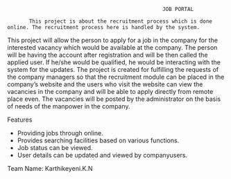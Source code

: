                                                       JOB PORTAL

           This project is about the recruitment process which is done online. The recruitment process here is handled by the system. 
 This project will allow the person to apply for a job in the company for the interested vacancy which would be available at the company.
 The person will be having the account after registration and will be then called the applied user. If he/she would be qualified,
 he would be interacting with the system for the updates. The project is created for fulfilling the requests of the company managers 
 so that the recruitment module can be placed in the company’s website and the users who visit the website can view the vacancies in 
 the company and will be able to apply directly from remote place even. The vacancies will be posted by the administrator on the basis
 of needs of the manpower in the company. 


Features 

* Providing jobs through online.
* Provides searching facilities based on various functions.
* Job status can be viewed.
* User details can be updated and viewed by companyusers.




Team 
Name: Karthikeyeni.K.N
